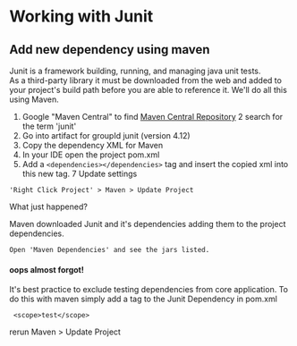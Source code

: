 # Working with Junit

## Add new dependency using maven
Junit is a framework building, running, and managing java unit tests.  
As a third-party library it must be downloaded from the web and added to your project's build path before
you are able to reference it.  We'll do all this using Maven.

1. Google "Maven Central" to find [Maven Central Repository](http://search.maven.org/)
2  search for the term 'junit'
3. Go into artifact for groupId junit (version 4.12)
4. Copy the dependency XML for Maven
5. In your IDE open the project pom.xml
6. Add a  `<dependencies></dependencies>` tag and insert the copied xml into this new tag.
7  Update settings
```
'Right Click Project' > Maven > Update Project
```
What just happened?

Maven downloaded Junit and it's dependencies adding them to the project dependencies.
```
Open 'Maven Dependencies' and see the jars listed.
```

#### oops almost forgot!
It's best practice to exclude testing dependencies from core application.  To do this with maven simply add a tag to the Junit Dependency in pom.xml
```
 <scope>test</scope>
 ```
 rerun Maven > Update Project

